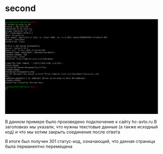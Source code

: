 # second

![alt text](second.PNG)

В данном примере было произведено подключение к сайту hc-avto.ru
В заголовках мы указали, что нужны текстовые данные (а также исходный код) и что мы хотим закрыть соединение после ответа

В итоге был получен 301 статус-код, означающий, что данная страница была перманентно перемещена
